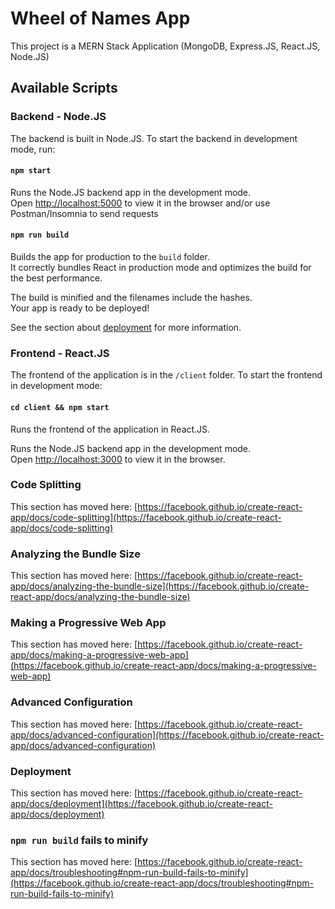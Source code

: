 # Wheel of Names App

This project is a MERN Stack Application (MongoDB, Express.JS, React.JS, Node.JS)

## Available Scripts

### Backend - Node.JS

The backend is built in Node.JS. To start the backend in development mode, run:

#### `npm start`

Runs the Node.JS backend app in the development mode.\
Open [http://localhost:5000](http://localhost:5000) to view it in the browser and/or use Postman/Insomnia to send requests

#### `npm run build`

Builds the app for production to the `build` folder.\
It correctly bundles React in production mode and optimizes the build for the best performance.

The build is minified and the filenames include the hashes.\
Your app is ready to be deployed!

See the section about [deployment](https://facebook.github.io/create-react-app/docs/deployment) for more information.

### Frontend - React.JS

The frontend of the application is in the `/client` folder. To start the frontend in development mode:

#### `cd client && npm start`

Runs the frontend of the application in React.JS.

Runs the Node.JS backend app in the development mode.\
Open [http://localhost:3000](http://localhost:3000) to view it in the browser.

### Code Splitting

This section has moved here: [https://facebook.github.io/create-react-app/docs/code-splitting](https://facebook.github.io/create-react-app/docs/code-splitting)

### Analyzing the Bundle Size

This section has moved here: [https://facebook.github.io/create-react-app/docs/analyzing-the-bundle-size](https://facebook.github.io/create-react-app/docs/analyzing-the-bundle-size)

### Making a Progressive Web App

This section has moved here: [https://facebook.github.io/create-react-app/docs/making-a-progressive-web-app](https://facebook.github.io/create-react-app/docs/making-a-progressive-web-app)

### Advanced Configuration

This section has moved here: [https://facebook.github.io/create-react-app/docs/advanced-configuration](https://facebook.github.io/create-react-app/docs/advanced-configuration)

### Deployment

This section has moved here: [https://facebook.github.io/create-react-app/docs/deployment](https://facebook.github.io/create-react-app/docs/deployment)

### `npm run build` fails to minify

This section has moved here: [https://facebook.github.io/create-react-app/docs/troubleshooting#npm-run-build-fails-to-minify](https://facebook.github.io/create-react-app/docs/troubleshooting#npm-run-build-fails-to-minify)
